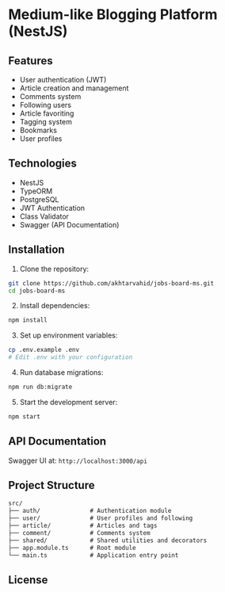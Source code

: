 # Medium-like Blogging Platform (NestJS)

## Features
- User authentication (JWT)
- Article creation and management
- Comments system
- Following users
- Article favoriting
- Tagging system
- Bookmarks
- User profiles

## Technologies
- NestJS
- TypeORM
- PostgreSQL
- JWT Authentication
- Class Validator
- Swagger (API Documentation)

## Installation

1. Clone the repository:
```bash
git clone https://github.com/akhtarvahid/jobs-board-ms.git
cd jobs-board-ms
```
2. Install dependencies:
```bash
npm install
```
3. Set up environment variables:
```bash
cp .env.example .env
# Edit .env with your configuration
```
4. Run database migrations:
```bash
npm run db:migrate
```
5. Start the development server:
```bash
npm start
```
## API Documentation
Swagger UI at:
`http://localhost:3000/api`

## Project Structure
```html
src/
├── auth/              # Authentication module
├── user/              # User profiles and following
├── article/           # Articles and tags
├── comment/           # Comments system
├── shared/            # Shared utilities and decorators
├── app.module.ts      # Root module
└── main.ts            # Application entry point
```

## License

